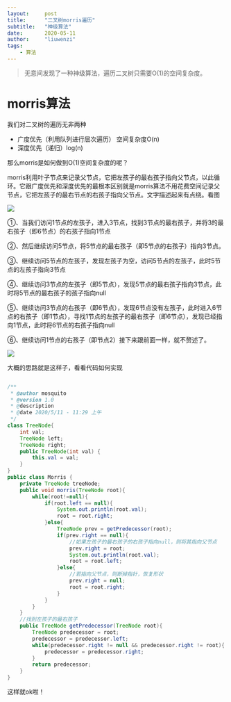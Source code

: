 ```yaml
---
layout:     post
title:      "二叉树morris遍历"
subtitle:   "神级算法"
date:       2020-05-11
author:     "liuwenzi"
tags:
    - 算法
---
```


> 无意间发现了一种神级算法，遍历二叉树只需要O(1)的空间复杂度。

# morris算法

我们对二叉树的遍历无非两种

- 广度优先（利用队列进行层次遍历） 空间复杂度O(n)
- 深度优先（递归）log(n)

那么morris是如何做到O(1)空间复杂度的呢？

morris利用叶子节点来记录父节点，它把左孩子的最右孩子指向父节点，以此循环。它跟广度优先和深度优先的最根本区别就是morris算法不用花费空间记录父节点，它把左孩子的最右节点的右孩子指向父节点。文字描述起来有点绕。看图

![](https://tva1.sinaimg.cn/large/007S8ZIlgy1geoltiy3asj30qq0haglr.jpg)



①、当我们访问1节点的左孩子，进入3节点，找到3节点的最右孩子，并将3的最右孩子（即6节点）的右孩子指向1节点

②、然后继续访问5节点，将5节点的最右孩子（即5节点的右孩子）指向3节点。

③、继续访问5节点的左孩子，发现左孩子为空，访问5节点的左孩子，此时5节点的左孩子指向3节点

④、继续访问3节点的左孩子（即5节点），发现5节点的最右孩子指向3节点，此时将5节点的最右孩子的孩子指向null

⑤、继续访问3节点的右孩子（即6节点），发现6节点没有左孩子，此时进入6节点的右孩子（即1节点），寻找1节点的左孩子的最右孩子（即6节点），发现已经指向1节点，此时将6节点的右孩子指向null

⑥、继续访问1节点的右孩子（即节点2）接下来跟前面一样，就不赘述了。

![](https://tva1.sinaimg.cn/large/007S8ZIlgy1geomfkem9rj30ym0m0gm7.jpg)

大概的思路就是这样子，看看代码如何实现

```java

/**
 * @author mosquito
 * @version 1.0
 * @description
 * @date 2020/5/11 - 11:29 上午
 */
class TreeNode{
    int val;
    TreeNode left;
    TreeNode right;
    public TreeNode(int val) {
        this.val = val;
    }
}
public class Morris {
    private TreeNode treeNode;
    public void morris(TreeNode root){
        while(root!=null){
            if(root.left == null){
                System.out.println(root.val);
                root = root.right;
            }else{
                TreeNode prev = getPredecessor(root);
                if(prev.right == null){
                    //如果左孩子的最右孩子的右孩子指向null，则将其指向父节点
                    prev.right = root;
                    System.out.println(root.val);
                    root = root.left;
                }else{
                    //若指向父节点，则断掉指针，恢复形状
                    prev.right = null;
                    root = root.right;
                }
            }
        }
    }
    //找到左孩子的最右孩子
    public TreeNode getPredecessor(TreeNode root){
        TreeNode predecessor = root;
        predecessor = predecessor.left;
        while(predecessor.right != null && predecessor.right != root){
            predecessor = predecessor.right;
        }
        return predecessor;
    }
}

```

这样就ok啦！
